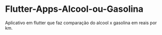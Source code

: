 # Flutter-Apps-Alcool-ou-Gasolina

Aplicativo em flutter que faz comparação do alcool x gasolina em reais por km.
